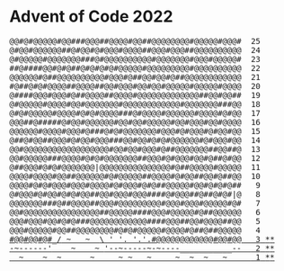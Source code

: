 # Advent of Code 2022

<pre class="calendar calendar-beckon">
<span aria-hidden="true">@@#@#@@@@@#@@###@@@##@@@@#@@##@@@@@@@@#@@@@@#@@@#  <span>25</span></span>
<span aria-hidden="true">@#@@#@@@@@@##@#@@#@#@@@#@@@@##@@@#@@@##@@@@@@@@@@  <span>24</span></span>
<span aria-hidden="true">@#@@@@@#@@@@@@@###@#@@@@@@@@@@#@@@@@@@#@@@#@@@@@#  <span>23</span></span>
<span aria-hidden="true">##@####@@#@#@##@#@#@#@#@@@@@#@@@@@@@@@#@@@@@@@@@@  <span>22</span></span>
<span aria-hidden="true">@@@@@@#@##@@@@@@@@@@#@@@#@##@@#@@#@##@@@@@@@@@@@@  <span>21</span></span>
<span aria-hidden="true">#@##@#@#@@@@##@@@@##@@#@@@#@@#@@#@@@@@#@@@@@#@@@@  <span>20</span></span>
<span aria-hidden="true">@####@@@#@@@#@##@@@@##@@@@#@@@@@@@@@@@@@##@@#@@##  <span>19</span></span>
<span aria-hidden="true">@#@@@@@#@@@@#@@#@@@@@@@#@@@@@@@@@@@@#@@@@@@@###@@  <span>18</span></span>
<span aria-hidden="true">@#@#@@@@@#@@@@#@#@#@@@@###@#@@@@#@@@@@@#@@@@#@#@@  <span>17</span></span>
<span aria-hidden="true">@@@##@#####@#@@#@@@@@@#@@#@@#@@@@@#@@#@@@#@@#@@@@  <span>16</span></span>
<span aria-hidden="true">@@@@@@#@@@@#@@@#@###@#@#@@@@@@@#@@@#@#@@@#@#@@#@@  <span>15</span></span>
<span aria-hidden="true">@##@#@@##@@@#@#@@#@@@###@@#@@#@#@#@@@@@@#@#@@@#@@  <span>14</span></span>
<span aria-hidden="true">@@#@@@@@@@@@@@@@@@@@@#@@#@@#@@@#@##@@@@@@@##@@##@  <span>13</span></span>
<span aria-hidden="true">@@#@@@@@###@@@@#@#@#@@@@@@@##@@@#@#@@@#@@#@##@#@@  <span>12</span></span>
<span aria-hidden="true">@##@@@#@#@#@@@@@@@|@@@@@@@@@@@@@@@#@##@@@@@#@@@@@  <span>11</span></span>
<span aria-hidden="true">@@@@#@@@@#@@##@@@@@@#@#@@@@@##@@@@#@#@@##@@#@##@@  <span>10</span></span>
<span aria-hidden="true">@@@@#@#@#@@@#@@@#@@@@#@#@@@#@#@##@@@@@#@@#@#@#@##  <span> 9</span></span>
<span aria-hidden="true">@#@@@#@#@@#@#@#@@##@@#@@@#@@@####@#@@@##@##@#@#|@  <span> 8</span></span>
<span aria-hidden="true">@@@@@@@###@##@@@@##@@@#@@@@@@@@@#@@@#@@@#@@@@@#@#  <span> 7</span></span>
<span aria-hidden="true">@@#@@@@@@@@@@@@@@@@##@@@@@####@@@#@@@@@#@##@@@@@@  <span> 6</span></span>
<span aria-hidden="true">@@@#@@@#@@#@#@###@@@@@@@@@@@@####@@@##@@#@@@@##@@  <span> 5</span></span>
<span aria-hidden="true">@@@#@@@@@#@@##@@@@@@@@#@#@#@@@@@#@@@@#@##@##@@@@@  <span> 4</span></span>
<a aria-label="Day 3, two stars" href="Day%203">#@@#@@#<span>@</span><span>#</span><span>_/</span><span> ~   ~  </span><span>\ ' '. '.'.</span><span>#@</span>@@@@@@@@@@@#@@#@@  <span> 3</span> <span>*</span><span>*</span></a>
<a aria-label="Day 2, two stars" href="Day%202"><span>-~------'</span><span>    ~    ~ </span><span>'--~-----~-~----___________--</span>  <span> 2</span> <span>*</span><span>*</span></a>
<a aria-label="Day 1, two stars" href="Day%201/"><span>  ~    ~  ~      ~     ~ ~   ~     ~  ~  ~   ~     <span> 1</span> <span>*</span><span>*</span></a>
</pre>

